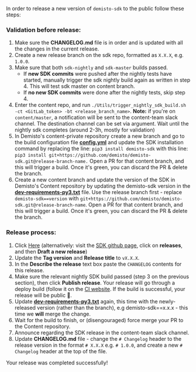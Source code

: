 In order to release a new version of `demisto-sdk` to the public follow these steps:

### Validation before release:
1) Make sure the **CHANGELOG.md** file is in order and is updated with all the changes in the current release.
2) Create a new release branch on the sdk repo, formatted as `X.X.X`, e.g. `1.0.0`.
3) Make sure that both `sdk-nightly` and `sdk-master` builds passed.
   * If **new SDK commits** were pushed after the nightly tests have started, manually trigger the sdk nightly build again as written in step 4. This will test sdk master on content branch.
   * If **no new SDK commits** were done after the nightly tests, skip step 4.
4) Enter the content repo, and run `./Utils/trigger_nightly_sdk_build.sh -ct <GitLab_token> -bt <release_branch_name>`.
  **Note:** if you're on `content/master`, a notification will be sent to the content-team slack channel. The destination channel can be set via argument.
  Wait until the nightly sdk completes (around 2-3h, mostly for validation)
5) In Demisto's content-private repository create a new branch and go to the build configuration file [**config.yml**](https://github.com/demisto/content-private/blob/master/.github/workflows/config.yml) and update the SDK installation command by replacing the line: `pip3 install demisto-sdk` with this line: `pip3 install git+https://github.com/demisto/demisto-sdk.git@release-branch-name.` Open a PR for that content branch, and this will trigger a build. Once it's green, you can discard the PR & delete the branch.
6) Create a new content branch and update the version of the SDK in Demisto's Content repository by updating the demisto-sdk version in the [**dev-requirements-py3.txt**](https://github.com/demisto/content/blob/master/dev-requirements-py3.txt) file. Use the release branch first - replace `demisto-sdk==version` with `git+https://github.com/demisto/demisto-sdk.git@release-branch-name`. Open a PR for that content branch, and this will trigger a build. Once it's green, you can discard the PR & delete the branch.

### Release process:
1) Click [Here](https://github.com/demisto/demisto-sdk/releases/new) (alternatively: visit the [SDK github page](https://github.com/demisto/demisto-sdk), click on **releases**, and then **Draft a new release**)
2) Update the **Tag version** and **Release title** to `vX.X.X`.
3) In the **Describe the release** text box paste the `CHANGELOG` contents for this release.
4) Make sure the relevant nightly SDK build passed (step 3 on the previous section), then click **Publish release**. Your release will go through a deploy build (follow it on the [CI website](https://app.circleci.com/pipelines/github/demisto/demisto-sdk). If the build is successful, your release will be public 🎉.
5) Update [**dev-requirements-py3.txt**](https://github.com/demisto/content/blob/master/dev-requirements-py3.txt) again, this time with the newly-released version (rather than the branch), e.g demisto-sdk==x.x.x - this time we **will** merge the change.
6) Wait for the build to finish, or (disengouraged) force merge your PR to the Content repository.
7) Announce regarding the SDK release in the content-team slack channel.
8) Update **CHANGELOG.md** file - change the `# Changelog` header to the release version in the format `# X.X.X` e.g. `# 1.0.0`, and create a new `# Changelog` header at the top of the file.

Your release was completed successfully!
